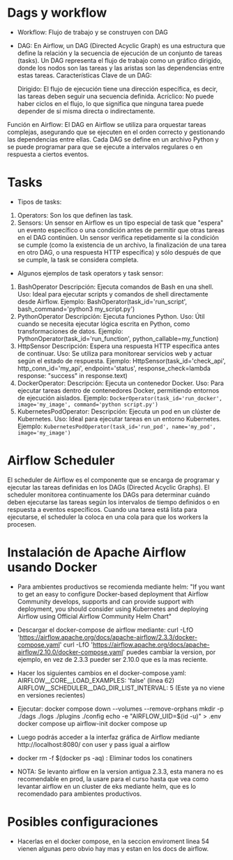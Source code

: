 # Dags y workflow
- Workflow: Flujo de trabajo y se construyen con DAG
- DAG: En Airflow, un DAG (Directed Acyclic Graph) es una estructura que define la relación y la secuencia de ejecución de un conjunto de tareas (tasks). Un DAG representa el flujo de trabajo como un gráfico dirigido, donde los nodos son las tareas y las aristas son las dependencias entre estas tareas.
Características Clave de un DAG:

    Dirigido: El flujo de ejecución tiene una dirección específica, es decir, las tareas deben seguir una secuencia definida.
    Acríclico: No puede haber ciclos en el flujo, lo que significa que ninguna tarea puede depender de sí misma directa o indirectamente.

Función en Airflow:
El DAG en Airflow se utiliza para orquestar tareas complejas, asegurando que se ejecuten en el orden correcto y gestionando las dependencias entre ellas. Cada DAG se define en un archivo Python y se puede programar para que se ejecute a intervalos regulares o en respuesta a ciertos eventos.
# Tasks
- Tipos de tasks: 
1) Operators: Son los que definen las task.
2) Sensors: Un sensor en Airflow es un tipo especial de task que "espera" un evento específico o una condición antes de permitir que otras tareas en el DAG continúen. Un sensor verifica repetidamente si la condición se cumple (como la existencia de un archivo, la finalización de una tarea en otro DAG, o una respuesta HTTP específica) y sólo después de que se cumple, la task se considera completa.
- Algunos ejemplos de task operators y task sensor:
1) BashOperator
    Descripción: Ejecuta comandos de Bash en una shell.
    Uso: Ideal para ejecutar scripts y comandos de shell directamente desde Airflow.
    Ejemplo: BashOperator(task_id='run_script', bash_command='python3 my_script.py')
2) PythonOperator
    Descripción: Ejecuta funciones Python.
    Uso: Útil cuando se necesita ejecutar lógica escrita en Python, como transformaciones de datos.
    Ejemplo: PythonOperator(task_id='run_function', python_callable=my_function)
3) HttpSensor
    Descripción: Espera una respuesta HTTP específica antes de continuar.
    Uso: Se utiliza para monitorear servicios web y actuar según el estado de respuesta.
    Ejemplo: HttpSensor(task_id='check_api', http_conn_id='my_api', endpoint='status', response_check=lambda response: "success" in response.text)
4) DockerOperator:
    Descripción: Ejecuta un contenedor Docker.
    Uso: Para ejecutar tareas dentro de contenedores Docker, permitiendo entornos de ejecución aislados.
    Ejemplo: `DockerOperator(task_id='run_docker', image='my_image', command='python script.py')`
5) KubernetesPodOperator:
    Descripción: Ejecuta un pod en un clúster de Kubernetes.
    Uso: Ideal para ejecutar tareas en un entorno Kubernetes.
    Ejemplo: `KubernetesPodOperator(task_id='run_pod', name='my_pod', image='my_image')`
# Airflow Scheduler
El scheduler de Airflow es el componente que se encarga de programar y ejecutar las tareas definidas en los DAGs (Directed Acyclic Graphs). El scheduler monitorea continuamente los DAGs para determinar cuándo deben ejecutarse las tareas según los intervalos de tiempo definidos o en respuesta a eventos específicos. Cuando una tarea está lista para ejecutarse, el scheduler la coloca en una cola para que los workers la procesen.
# Instalación de Apache Airflow usando Docker
- Para ambientes productivos se recomienda mediante helm: "If you want to get an easy to configure Docker-based deployment that Airflow Community develops, supports and can provide support with deployment, you should consider using Kubernetes and deploying Airflow using Official Airflow Community Helm Chart"
- Descargar el docker-compose de airflow mediante: 
curl -LfO 'https://airflow.apache.org/docs/apache-airflow/2.3.3/docker-compose.yaml'
curl -LfO 'https://airflow.apache.org/docs/apache-airflow/2.10.0/docker-compose.yaml'
puedes cambiar la version, por ejemplo, en vez de 2.3.3 pueder ser 2.10.0 que es la mas reciente.
- Hacer los siguientes cambios en el docker-compose.yaml: 
AIRFLOW__CORE__LOAD_EXAMPLES: 'false' (linea 62)
AIRFLOW__SCHEDULER__DAG_DIR_LIST_INTERVAL: 5 (Este ya no viene en versiones recientes)
- Ejecutar:
docker compose down --volumes --remove-orphans
mkdir -p ./dags ./logs ./plugins ./config
echo -e "AIRFLOW_UID=$(id -u)" > .env
docker compose up airflow-init
docker compose up

- Luego podrás acceder a la interfaz gráfica de Airflow mediante http://localhost:8080/ con user y pass igual a airflow
- docker rm -f $(docker ps -aq) : Eliminar todos los conatiners
- NOTA: Se levanto airflow en la version antigua 2.3.3, esta manera no es recomendable en prod, la usare para el curso hasta que vea como levantar airflow en un cluster de eks mediante helm, que es lo recomendado para ambientes productivos.
# Posibles configuraciones
- Hacerlas en el docker compose, en la seccion enviroment linea 54 vienen algunas pero obvio hay mas y estan en los docs de airflow.
